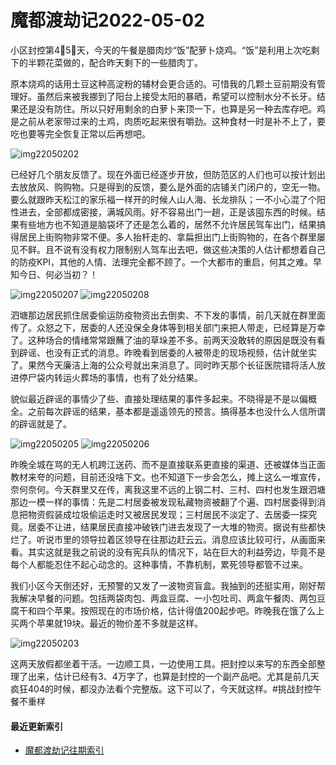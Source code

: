 # 魔都渡劫记2022-05-02

小区封控第4⃣️5⃣️天，今天的午餐是腊肉炒“饭”配萝卜烧鸡。“饭”是利用上次吃剩下的半颗花菜做的，配合昨天剩下的一些腊肉丁。

原本烧鸡的话用土豆这种高淀粉的辅材会更合适的。可惜我的几颗土豆前期没有管理好。虽然后来被我挪到了阳台上接受太阳的暴晒，希望可以控制水分不长牙。结果还是没有防住。所以只好用剩余的白萝卜来顶一下，也算是另一种去库存吧。鸡是之前从老家带过来的土鸡，肉质吃起来很有嚼劲。这种食材一时是补不上了，要吃也要等完全恢复正常以后再想吧。

<img decoding="async" src="https://i0.wp.com/s2.loli.net/2022/05/02/fTp3zVLIgUnWYwF.jpg?w=640&#038;ssl=1" alt="img22050202" data-recalc-dims="1" /> 

已经好几个朋友反馈了。现在外面已经逐步开放，但防范区的人们也可以按计划出去放放风、购购物。只是得到的反馈，要么是外面的店铺关门闭户的，空无一物。要么就跟昨天松江的家乐福一样开的时候人山人海、长龙排队；一不小心混了个阳性进去，全部都成密接，满城风雨。好不容易出门一趟，正是该囤东西的时候。结果有些地方也不知道是脑袋坏了还是怎么着的，居然不允许居民驾车出门，结果搞得居民上街购物非常不便。多人抬杆走的、拿扁担出门上街购物的，在各个群里屡见不鲜。且不说有没有权力限制别人驾车出去吧，做这些决策的人估计都想着自己的防疫KPI，其他的人情、法理完全都不顾了。一个大都市的重启，何其之难。早知今日、何必当初？！

<img decoding="async" src="https://i0.wp.com/s2.loli.net/2022/05/02/vK97ZcM5U1DrkCd.jpg?w=640&#038;ssl=1" alt="img22050207" data-recalc-dims="1" />  
<img decoding="async" src="https://i0.wp.com/s2.loli.net/2022/05/02/hkWp7oyfHbXaUzj.jpg?w=640&#038;ssl=1" alt="img22050208" data-recalc-dims="1" /> 

泗塘那边居民抓住居委偷运防疫物资出去倒卖、不下发的事情，前几天就在群里面传了。众怒之下，居委的人还没保全身体等到相关部门来把人带走，已经算是万幸了。这种场合的情绪常常跟蘸了油的草垛差不多。前两天没敢转的原因是既没有看到辟谣、也没有正式的消息。昨晚看到居委的人被带走的现场视频，估计就坐实了。果然今天廉洁上海的公众号就出来消息了。同时昨天那个长征医院错将活人放进停尸袋内转运火葬场的事情，也有了处分结果。

貌似最近辟谣的事情少了些、直接处理结果的事件多起来。不晓得是不是以偏概全。之前每次辟谣的结果，基本都是遥遥领先的预言。搞得基本也没什么人信所谓的辟谣就是了。

<img decoding="async" src="https://i0.wp.com/s2.loli.net/2022/05/02/TsahMoeEIHqK6Zx.jpg?w=640&#038;ssl=1" alt="img22050205" data-recalc-dims="1" />  
<img decoding="async" src="https://i0.wp.com/s2.loli.net/2022/05/02/EZYyUxblr4ja3oz.jpg?w=640&#038;ssl=1" alt="img22050206" data-recalc-dims="1" /> 

昨晚全城在骂的无人机跨江送药、而不是直接联系更直接的渠道、还被媒体当正面教材来夸的问题，目前还没啥下文。也不知道下一步会怎么，摊上这么一堆宣传，奈何奈何。今天群里又在传，离我这里不远的上钢二村、三村、四村也发生跟泗塘那边一模一样的事情：先是二村居委被发现私藏物资被翻了个遍、四村居委得到消息把物资假装成垃圾偷运走时又被居民发现；三村居民不淡定了、去居委一探究竟。居委不让进，结果居民直接冲破铁门进去发现了一大堆的物资。据说有些都快烂了。听说市里的领导拉着区领导在往那边赶云云。消息应该比较可行，从画面来看。其实这就是我之前说的没有宪兵队的情况下，站在巨大的利益旁边，毕竟不是每个人都能忍住不起心动念的。这种事情，不靠机制，累死领导都管不过来。

我们小区今天倒还好，无预警的又发了一波物资盲盒。我抽到的还挺实用，刚好帮我解决早餐的问题。包括两袋肉包、两盒豆腐、一小包吐司、两盒午餐肉、两包豆腐干和四个苹果。按照现在的市场价格，估计得值200起步吧。昨晚我在饿了么上买两个苹果就19块。最近的物价差不多就是这样。

<img decoding="async" src="https://i0.wp.com/s2.loli.net/2022/05/02/48ZJx2F3fbaHdQu.jpg?w=640&#038;ssl=1" alt="img22050203" data-recalc-dims="1" /> 

这两天放假都坐着干活。一边顺工具，一边使用工具。把封控以来写的东西全部整理了出来，估计已经有3、4万字了，也算是封控的一个副产品吧。尤其是前几天疯狂404的时候，都没办法看个完整版。这下可以了，今天就这样。#挑战封控午餐不重样

#### 最近更新索引

  * [魔都渡劫记往期索引][1]

 [1]: https://salty.vip/2022/05/02/%e6%9c%80%e8%bf%91%e6%9b%b4%e6%96%b0%e7%b4%a2%e5%bc%95/
